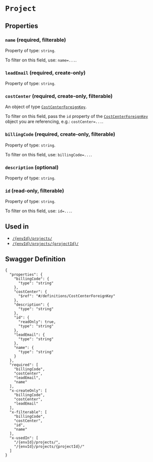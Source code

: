 # `Project` #







## Properties ##

### `name` (required, filterable) ###




Property of type: `string`.


To filter on this field, use: `name=...`.


### `leadEmail` (required, create-only) ###




Property of type: `string`.




### `costCenter` (required, create-only, filterable) ###




An object of type [`CostCenterForeignKey`](./../definitions/CostCenterForeignKey.mkd).

To filter on this field, pass the `id` property of the [`CostCenterForeignKey`](./../definitions/CostCenterForeignKey.mkd) object you are referencing,
e.g.: `costCenter=...`.


### `billingCode` (required, create-only, filterable) ###




Property of type: `string`.


To filter on this field, use: `billingCode=...`.


### `description` (optional) ###




Property of type: `string`.




### `id` (read-only, filterable) ###




Property of type: `string`.


To filter on this field, use: `id=...`.




## Used in ##

  + [`/{envId}/projects/`](./../rest/api/v1beta0/user/{envId}/projects/)
  + [`/{envId}/projects/{projectId}/`](./../rest/api/v1beta0/user/{envId}/projects/{projectId}/)

## Swagger Definition ##

    {
      "properties": {
        "billingCode": {
          "type": "string"
        }, 
        "costCenter": {
          "$ref": "#/definitions/CostCenterForeignKey"
        }, 
        "description": {
          "type": "string"
        }, 
        "id": {
          "readOnly": true, 
          "type": "string"
        }, 
        "leadEmail": {
          "type": "string"
        }, 
        "name": {
          "type": "string"
        }
      }, 
      "required": [
        "billingCode", 
        "costCenter", 
        "leadEmail", 
        "name"
      ], 
      "x-createOnly": [
        "billingCode", 
        "costCenter", 
        "leadEmail"
      ], 
      "x-filterable": [
        "billingCode", 
        "costCenter", 
        "id", 
        "name"
      ], 
      "x-usedIn": [
        "/{envId}/projects/", 
        "/{envId}/projects/{projectId}/"
      ]
    }
